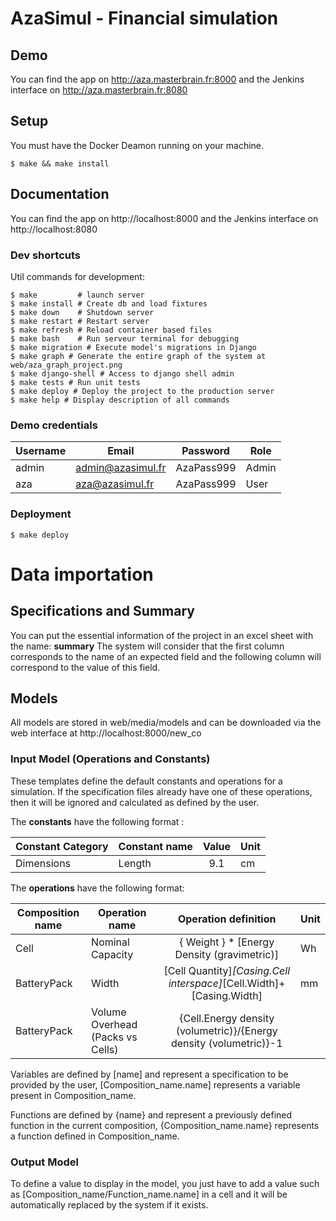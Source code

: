 # AzaSimul - Financial simulation

## Demo

You can find the app on http://aza.masterbrain.fr:8000 and the Jenkins interface on http://aza.masterbrain.fr:8080 

## Setup

You must have the Docker Deamon running on your machine.

```shell script
$ make && make install
```

## Documentation

You can find the app on http://localhost:8000 and the Jenkins interface on http://localhost:8080 

### Dev shortcuts

Util commands for development:
```shell script
$ make         # launch server
$ make install # Create db and load fixtures
$ make down    # Shutdown server
$ make restart # Restart server
$ make refresh # Reload container based files
$ make bash    # Run serveur terminal for debugging
$ make migration # Execute model's migrations in Django
$ make graph # Generate the entire graph of the system at web/aza_graph_project.png
$ make django-shell # Access to django shell admin
$ make tests # Run unit tests
$ make deploy # Deploy the project to the production server
$ make help # Display description of all commands
```

### Demo credentials

| Username | Email                 | Password      | Role  |
| -------- | --------------------- |:-------------:| ----- |
| admin    | admin@azasimul.fr     |  AzaPass999   | Admin |
| aza      | aza@azasimul.fr       |  AzaPass999   | User  |


### Deployment

```shell script
$ make deploy
```

# Data importation

## Specifications and Summary

You can put the essential information of the project in an excel sheet with the name: **summary**
The system will consider that the first column corresponds to the name of an expected field and the following column will correspond to the value of this field.


## Models

All models are stored in web/media/models and can be downloaded via the web interface at http://localhost:8000/new_co

### Input Model (Operations and Constants)

These templates define the default constants and operations for a simulation.
If the specification files already have one of these operations, then it will be ignored and calculated as defined by the user.

The **constants** have the following format :

| Constant Category | Constant name | Value  | Unit  |
| ----------------- | ------------- |:------:| ----- |
| Dimensions        | Length        |  9.1   | cm    |

The **operations** have the following format:

| Composition name  | Operation name                   | Operation definition                                                 | Unit  |
| ----------------- | -------------------------------- |:--------------------------------------------------------------------:| ----- |
| Cell              | Nominal Capacity                 | { Weight } * [Energy Density (gravimetric)]                          | Wh    |
| BatteryPack       | Width                            | [Cell Quantity]*[Casing.Cell interspace]*[Cell.Width]+[Casing.Width] | mm    |
| BatteryPack       | Volume Overhead (Packs vs Cells) | {Cell.Energy density (volumetric)}/{Energy density (volumetric)}-1   |       |

Variables are defined by [name] and represent a specification to be provided by the user, [Composition_name.name] represents a variable present in Composition_name.

Functions are defined by {name} and represent a previously defined function in the current composition, {Composition_name.name} represents a function defined in Composition_name.

### Output Model

To define a value to display in the model, you just have to add a value such as [Composition_name/Function_name.name] in a cell and it will be automatically replaced by the system if it exists.